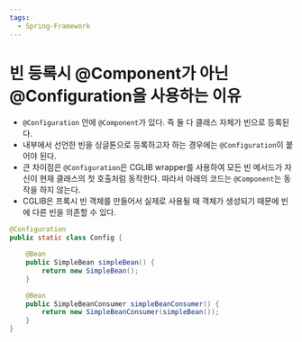 ```yaml
---
tags:
  - Spring-Framework
---
```

# 빈 등록시 @Component가 아닌 @Configuration을 사용하는 이유

- `@Configuration` 안에 `@Component`가 있다. 즉 둘 다 클래스 자체가 빈으로 등록된다.
- 내부에서 선언한 빈을 싱글톤으로 등록하고자 하는 경우에는 `@Configuration`이 붙어야 된다.
- 큰 차이점은 `@Configuration`은 CGLIB wrapper를 사용하여 모든 빈 메서드가 자신이 현재 클래스의 첫 호출처럼 동작한다. 따라서 아래의 코드는 `@Component`는 동작을 하지 않는다.
- CGLIB은 프록시 빈 객체를 만들어서 실제로 사용될 때 객체가 생성되기 때문에 빈에 다른 빈을 의존할 수 있다.

```java
@Configuration
public static class Config {

    @Bean
    public SimpleBean simpleBean() {
        return new SimpleBean();
    }

    @Bean
    public SimpleBeanConsumer simpleBeanConsumer() {
        return new SimpleBeanConsumer(simpleBean());
    }
}
```